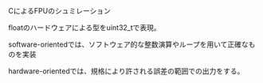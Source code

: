 CによるFPUのシュミレーション

floatのハードウェアによる型をuint32_tで表現。

software-orientedでは、ソフトウェア的な整数演算やループを用いて正確なものを実装

hardware-orientedでは、規格により許される誤差の範囲での出力をする。
